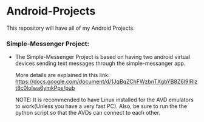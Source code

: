 Android-Projects
================

This repository will have all of my Android Projects.

### Simple-Messenger Project:
* The Simple-Messenger Project is based on having two android virtual devices sending text messages through
  the simple-messanger app. 

  More details are explained in this link: https://docs.google.com/document/d/1JqBqZChFWzbnTXgbYB8Z6l9IRlzt8c0loIwa6ymkPps/pub

  NOTE: It is recommended to have Linux installed for the AVD emulators to work(Unless you have a very fast PC).
      Also, be sure to run the the python script so that the AVDs can connect to each other.
